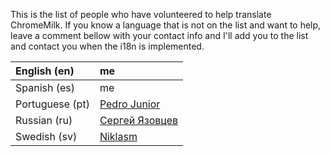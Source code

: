 This is the list of people who have volunteered to help translate ChromeMilk. If you know a language that is not on the list and want to help, leave a comment bellow with your contact info and I'll add you to the list and contact you when the i18n is implemented.

| English (en) | me |
|:-------------|:---|
| Spanish (es) | me |
| Portuguese (pt) | [Pedro Junior](http://twitter.com/vjnrv) |
| Russian  (ru) | [Сергей Язовцев](mailto:yazovcev@gmail.com) |
| Swedish (sv) | [Niklasm](http://twitter.com/niklasm) |